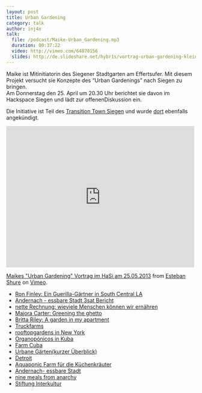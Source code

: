 ```yaml
---
layout: post
title: Urban Gardening
category: talk
author: inj4n
talk:
  file: /podcast/Maike-Urban_Gardening.mp3
  duration: 00:37:22
  video: http://vimeo.com/64870156
  slides: http://de.slideshare.net/hybr1s/vortrag-urban-gardening-klein
---
```

Maike ist Mitinitiatorin des Siegener Stadtgarten am Effertsufer. Mit diesem Projekt versucht sie Konzepte des “Urban Gardenings” nach Siegen zu bringen.  
Am Donnerstag den 25. April um 20.30 Uhr berichtet sie davon im Hackspace Siegen und lädt zur offenenDiskussion ein.  

Die Initiative ist Teil des [Transition Town Siegen](http://transition-siegen.de/blog/) und wurde [dort](http://transition-siegen.de/blog/2013/04/22/vortrag-uber-urban-gardening) ebenfalls angekündigt.  

<!-- break -->

<iframe src="http://player.vimeo.com/video/64870156" width="500" height="375" frameborder="0" webkitAllowFullScreen mozallowfullscreen allowFullScreen></iframe> <p><a href="http://vimeo.com/64870156">Maikes "Urban Gardening" Vortrag im HaSi am 25.05.2013</a> from <a href="http://vimeo.com/user17953599">Esteban Shure</a> on <a href="http://vimeo.com">Vimeo</a>.</p>

* [Ron Finley: Ein Guerilla-Gärtner in South Central LA](http://www.ted.com/talks/ron_finley_a_guerilla_gardener_in_south_central_la.html)
* [Andernach - essbare Stadt 3sat Bericht](http://www.youtube.com/watch?v=3C4cLxwMBOk)
* [nette Rechnung: wieviele Menschen können wir ernähren](http://cyberwaves.wordpress.com/2011/11/07/wieviel-essen-braucht-ein-mensch-pro-jahr-how-much-food-does-one-person-need-per-year/)
* [Majora Carter: Greening the ghetto](http://www.ted.com/talks/majora_carter_s_tale_of_urban_renewal.html)
* [Britta Riley: A garden in my apartment](http://www.ted.com/talks/britta_riley_a_garden_in_my_apartment.html)
* [Truckfarms](http://www.truckfarm.org/)
* [rooftopgardens in New York](http://www.nytimes.com/2012/07/12/nyregion/in-rooftop-farming-new-york-city-emerges-as-a-leader.html?_r=0)
* [Organopónicos in Kuba](http://en.wikipedia.org/wiki/Organop%C3%B3nicos)
* [Farm Cuba](http://farmcuba.org/)
* [Urbane Gärten(kurzer Überblick)](http://web.ard.de/galerie/content/panorama/default/1150/html/1504_10352.html)
* [Detroit](http://videos.arte.tv/de/videos/detroit_gemuese_statt_autos--3427874.html)
* [Aquaponic Farm für die Küchenkräuter](http://www.backtotheroots.com/)
* [Andernach- essbare Stadt](http://www.badische-zeitung.de/panorama/in-andernach-koennen-buerger-gratis-obst-und-gemuese-ernten--62382402.html)
* [nine meals from anarchy](http://www.dailymail.co.uk/news/article-1024833/Nine-meals-anarchy--Britain-facing-real-food-crisis.html)
* [Stiftung Interkultur](http://www.stiftung-interkultur.de/)
